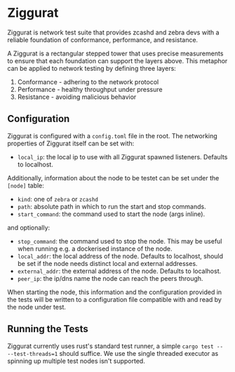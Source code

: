 # Ziggurat

Ziggurat is network test suite that provides zcashd and zebra devs with a reliable foundation of conformance, performance, and resistance.

A Ziggurat is a rectangular stepped tower that uses precise measurements to ensure that each foundation can support the layers above. This metaphor can be applied to network testing by defining three layers:

1. Conformance - adhering to the network protocol
2. Performance - healthy throughput under pressure
3. Resistance - avoiding malicious behavior

## Configuration

Ziggurat is configured with a `config.toml` file in the root. The networking properties of Ziggurat itself can be set with:
- `local_ip`: the local ip to use with all Ziggurat spawned listeners. Defaults to localhost.

Additionally, information about the node to be testet can be set under the `[node]` table:

- `kind`: one of `zebra` or `zcashd`
- `path`: absolute path in which to run the start and stop commands.
- `start_command`: the command used to start the node (args inline).

and optionally:

- `stop_command`: the command used to stop the node. This may be useful when running e.g. a dockerised instance of the node.
- `local_addr`: the local address of the node. Defaults to localhost, should be set if the node needs distinct local and external addresses.
- `external_addr`: the external address of the node. Defaults to localhost.
- `peer_ip`: the ip/dns name the node can reach the peers through.


When starting the node, this information and the configuration provided in the tests will be written to a configuration file compatible with and read by the node under test.

## Running the Tests

Ziggurat currently uses rust's standard test runner, a simple `cargo test -- --test-threads=1` should suffice. We use the single threaded executor as spinning up multiple test nodes isn't supported.
